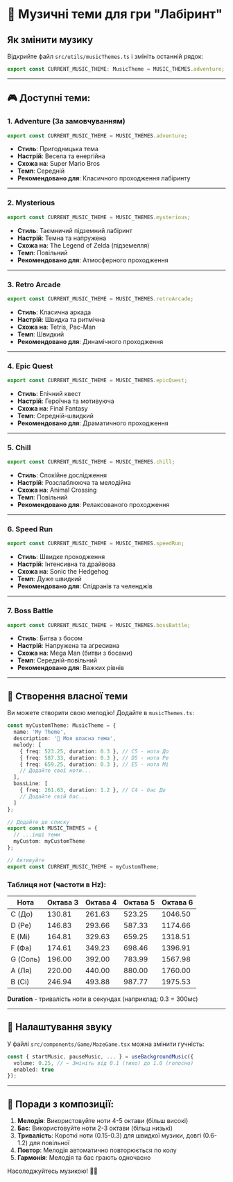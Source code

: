 # 🎵 Музичні теми для гри "Лабіринт"

## Як змінити музику

Відкрийте файл `src/utils/musicThemes.ts` і змініть останній рядок:

```typescript
export const CURRENT_MUSIC_THEME: MusicTheme = MUSIC_THEMES.adventure; // ← Змініть тут
```

---

## 🎮 Доступні теми:

### 1. **Adventure** (За замовчуванням)
```typescript
export const CURRENT_MUSIC_THEME = MUSIC_THEMES.adventure;
```
- **Стиль**: Пригодницька тема
- **Настрій**: Весела та енергійна
- **Схожа на**: Super Mario Bros
- **Темп**: Середній
- **Рекомендовано для**: Класичного проходження лабіринту

---

### 2. **Mysterious**
```typescript
export const CURRENT_MUSIC_THEME = MUSIC_THEMES.mysterious;
```
- **Стиль**: Таємничий підземний лабіринт
- **Настрій**: Темна та напружена
- **Схожа на**: The Legend of Zelda (підземелля)
- **Темп**: Повільний
- **Рекомендовано для**: Атмосферного проходження

---

### 3. **Retro Arcade**
```typescript
export const CURRENT_MUSIC_THEME = MUSIC_THEMES.retroArcade;
```
- **Стиль**: Класична аркада
- **Настрій**: Швидка та ритмічна
- **Схожа на**: Tetris, Pac-Man
- **Темп**: Швидкий
- **Рекомендовано для**: Динамічного проходження

---

### 4. **Epic Quest**
```typescript
export const CURRENT_MUSIC_THEME = MUSIC_THEMES.epicQuest;
```
- **Стиль**: Епічний квест
- **Настрій**: Героїчна та мотивуюча
- **Схожа на**: Final Fantasy
- **Темп**: Середній-швидкий
- **Рекомендовано для**: Драматичного проходження

---

### 5. **Chill**
```typescript
export const CURRENT_MUSIC_THEME = MUSIC_THEMES.chill;
```
- **Стиль**: Спокійне дослідження
- **Настрій**: Розслаблююча та мелодійна
- **Схожа на**: Animal Crossing
- **Темп**: Повільний
- **Рекомендовано для**: Релаксованого проходження

---

### 6. **Speed Run**
```typescript
export const CURRENT_MUSIC_THEME = MUSIC_THEMES.speedRun;
```
- **Стиль**: Швидке проходження
- **Настрій**: Інтенсивна та драйвова
- **Схожа на**: Sonic the Hedgehog
- **Темп**: Дуже швидкий
- **Рекомендовано для**: Спідранів та челенджів

---

### 7. **Boss Battle**
```typescript
export const CURRENT_MUSIC_THEME = MUSIC_THEMES.bossBattle;
```
- **Стиль**: Битва з босом
- **Настрій**: Напружена та агресивна
- **Схожа на**: Mega Man (битви з босами)
- **Темп**: Середній-повільний
- **Рекомендовано для**: Важких рівнів

---

## 🎨 Створення власної теми

Ви можете створити свою мелодію! Додайте в `musicThemes.ts`:

```typescript
const myCustomTheme: MusicTheme = {
  name: 'My Theme',
  description: '🎵 Моя власна тема',
  melody: [
    { freq: 523.25, duration: 0.3 }, // C5 - нота До
    { freq: 587.33, duration: 0.3 }, // D5 - нота Ре
    { freq: 659.25, duration: 0.3 }, // E5 - нота Мі
    // Додайте свої ноти...
  ],
  bassLine: [
    { freq: 261.63, duration: 1.2 }, // C4 - бас До
    // Додайте свій бас...
  ]
};

// Додайте до списку
export const MUSIC_THEMES = {
  // ...інші теми
  myCustom: myCustomTheme
};

// Активуйте
export const CURRENT_MUSIC_THEME = myCustomTheme;
```

### Таблиця нот (частоти в Hz):

| Нота | Октава 3 | Октава 4 | Октава 5 | Октава 6 |
|------|----------|----------|----------|----------|
| C (До) | 130.81 | 261.63 | 523.25 | 1046.50 |
| D (Ре) | 146.83 | 293.66 | 587.33 | 1174.66 |
| E (Мі) | 164.81 | 329.63 | 659.25 | 1318.51 |
| F (Фа) | 174.61 | 349.23 | 698.46 | 1396.91 |
| G (Соль) | 196.00 | 392.00 | 783.99 | 1567.98 |
| A (Ля) | 220.00 | 440.00 | 880.00 | 1760.00 |
| B (Сі) | 246.94 | 493.88 | 987.77 | 1975.53 |

**Duration** - тривалість ноти в секундах (наприклад: 0.3 = 300мс)

---

## 🔧 Налаштування звуку

У файлі `src/components/Game/MazeGame.tsx` можна змінити гучність:

```typescript
const { startMusic, pauseMusic, ... } = useBackgroundMusic({
  volume: 0.25, // ← Змініть від 0.1 (тихо) до 1.0 (голосно)
  enabled: true
});
```

---

## 🎼 Поради з композиції:

1. **Мелодія**: Використовуйте ноти 4-5 октави (більш високі)
2. **Бас**: Використовуйте ноти 2-3 октави (більш низькі)
3. **Тривалість**: Короткі ноти (0.15-0.3) для швидкої музики, довгі (0.6-1.2) для повільної
4. **Повтор**: Мелодія автоматично повторюється по колу
5. **Гармонія**: Мелодія та бас грають одночасно

Насолоджуйтесь музикою! 🎵✨
